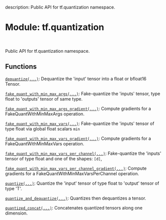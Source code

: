 description: Public API for tf.quantization namespace.

<div itemscope itemtype="http://developers.google.com/ReferenceObject">
<meta itemprop="name" content="tf.quantization" />
<meta itemprop="path" content="Stable" />
</div>

# Module: tf.quantization

<!-- Insert buttons and diff -->

<table class="tfo-notebook-buttons tfo-api nocontent" align="left">

</table>



Public API for tf.quantization namespace.



## Functions

[`dequantize(...)`](../tf/quantization/dequantize.md): Dequantize the 'input' tensor into a float or bfloat16 Tensor.

[`fake_quant_with_min_max_args(...)`](../tf/quantization/fake_quant_with_min_max_args.md): Fake-quantize the 'inputs' tensor, type float to 'outputs' tensor of same type.

[`fake_quant_with_min_max_args_gradient(...)`](../tf/quantization/fake_quant_with_min_max_args_gradient.md): Compute gradients for a FakeQuantWithMinMaxArgs operation.

[`fake_quant_with_min_max_vars(...)`](../tf/quantization/fake_quant_with_min_max_vars.md): Fake-quantize the 'inputs' tensor of type float via global float scalars `min`

[`fake_quant_with_min_max_vars_gradient(...)`](../tf/quantization/fake_quant_with_min_max_vars_gradient.md): Compute gradients for a FakeQuantWithMinMaxVars operation.

[`fake_quant_with_min_max_vars_per_channel(...)`](../tf/quantization/fake_quant_with_min_max_vars_per_channel.md): Fake-quantize the 'inputs' tensor of type float and one of the shapes: `[d]`,

[`fake_quant_with_min_max_vars_per_channel_gradient(...)`](../tf/quantization/fake_quant_with_min_max_vars_per_channel_gradient.md): Compute gradients for a FakeQuantWithMinMaxVarsPerChannel operation.

[`quantize(...)`](../tf/quantization/quantize.md): Quantize the 'input' tensor of type float to 'output' tensor of type 'T'.

[`quantize_and_dequantize(...)`](../tf/quantization/quantize_and_dequantize.md): Quantizes then dequantizes a tensor.

[`quantized_concat(...)`](../tf/quantization/quantized_concat.md): Concatenates quantized tensors along one dimension.

